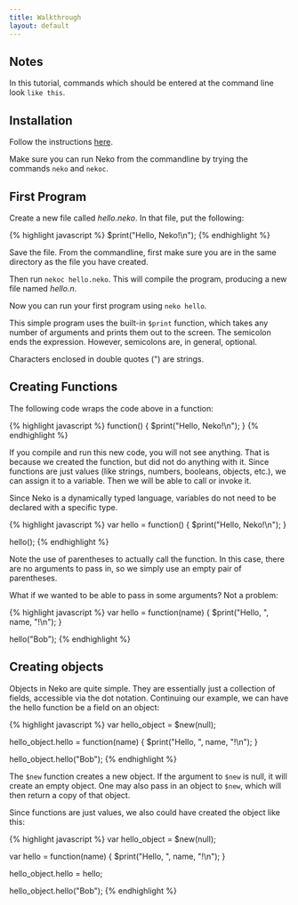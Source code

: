 ```yaml
---
title: Walkthrough
layout: default
---
```


## Notes

In this tutorial, commands which should be entered at the command line look `like this`.

## Installation

Follow the instructions [here](install.html).

Make sure you can run Neko from the commandline by trying the commands `neko` and `nekoc`. 

## First Program

Create a new file called *hello.neko*. In that file, put the following:

{% highlight javascript %}
$print("Hello, Neko!\n");
{% endhighlight %}

Save the file. From the commandline, first make sure you are in the same directory as the file you have created.

Then run `nekoc hello.neko`. This will compile the program, producing a new file named *hello.n*.

Now you can run your first program using `neko hello`.

This simple program uses the built-in `$print` function, which takes any number of arguments and prints them out to the screen. The semicolon ends the expression. However, semicolons are, in general, optional.

Characters enclosed in double quotes (") are strings.

## Creating Functions

The following code wraps the code above in a function:

{% highlight javascript %}
function() {
    $print("Hello, Neko!\n");
}
{% endhighlight %}

If you compile and run this new code, you will not see anything. That is because we created the function, but did not do anything with it. Since functions are just values (like strings, numbers, booleans, objects, etc.), we can assign it to a variable. Then we will be able to call or invoke it.

Since Neko is a dynamically typed language, variables do not need to be declared with a specific type.

{% highlight javascript %}
var hello = function() {
    $print("Hello, Neko!\n");
}

hello();
{% endhighlight %}

Note the use of parentheses to actually call the function. In this case, there are no arguments to pass in, so we simply use an empty pair of parentheses.

What if we wanted to be able to pass in some arguments? Not a problem:

{% highlight javascript %}
var hello = function(name) {
    $print("Hello, ", name, "!\n");
}

hello("Bob");
{% endhighlight %}

## Creating objects

Objects in Neko are quite simple. They are essentially just a collection of fields, accessible via the dot notation. Continuing our example, we can have the hello function be a field on an object:

{% highlight javascript %}
var hello_object = $new(null);

hello_object.hello = function(name) {
    $print("Hello, ", name, "!\n");
}

hello_object.hello("Bob");
{% endhighlight %}


The `$new` function creates a new object. If the argument to `$new` is null, it will create an empty object. One may also pass in an object to `$new`, which will then return a copy of that object.

Since functions are just values, we also could have created the object like this:

{% highlight javascript %}
var hello_object = $new(null);

var hello = function(name) {
    $print("Hello, ", name, "!\n");
}

hello_object.hello = hello;

hello_object.hello("Bob");
{% endhighlight %}

